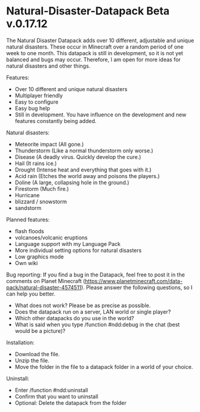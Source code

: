 # Natural-Disaster-Datapack Beta v.0.17.12

The Natural Disaster Datapack adds over 10 different, adjustable and unique natural disasters. These occur in Minecraft over a random period of
one week to one month.
This datapack is still in development, so it is not yet balanced and bugs may occur. Therefore, I am open for more ideas for natural disasters
and other things.


Features:
  - Over 10 different and unique natural disasters
  - Multiplayer friendly
  - Easy to configure
  - Easy bug help
  - Still in development. You have influence on the development and new features constantly being added.


Natural disasters:
  - Meteorite impact (All gone.)
  - Thunderstorm (Like a normal thunderstorm only worse.)
  - Disease (A deadly virus. Quickly develop the cure.)
  - Hail (It rains ice.)
  - Drought (Intense heat and everything that goes with it.)
  - Acid rain (Etches the world away and poisons the players.)
  - Doline (A large, collapsing hole in the ground.)
  - Firestorm (Much fire.)
  - Hurricane
  - blizzard / snowstorm
  - sandstorm


Planned features:
  - flash floods
  - volcanoes/volcanic eruptions
  - Language support with my Language Pack
  - More individual setting options for natural disasters
  - Low graphics mode
  - Own wiki


Bug reporting:
  If you find a bug in the Datapack, feel free to post it in the comments on Planet Minecraft
  (https://www.planetminecraft.com/data-pack/natural-disaster-4574511). Please answer the following questions, so I can help you better.

  - What does not work? Please be as precise as possible.
  - Does the datapack run on a server, LAN world or single player?
  - Which other datapacks do you use in the world?
  - What is said when you type /function #ndd:debug in the chat (best would be a picture)?


 Installation:
  - Download the file.
  - Unzip the file.
  - Move the folder in the file to a datapack folder in a world of your choice.


Uninstall:
  - Enter /function #ndd:uninstall
  - Confirm that you want to uninstall
  - Optional: Delete the datapack from the folder
